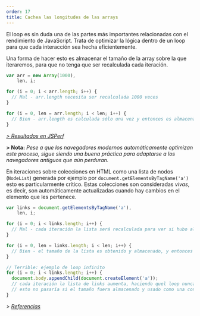 ```yaml
---
order: 17
title: Cachea las longitudes de las arrays
---
```


El loop es sin duda una de las partes más importantes relacionadas con el rendimiento de JavaScript. Trata de optimizar la lógica dentro de un loop para que cada interacción sea hecha eficientemente.

Una forma de hacer esto es almacenar el tamaño de la array sobre la que iteraremos, para que no tenga que ser recalculada cada iteración.

```js
var arr = new Array(1000),
    len, i;

for (i = 0; i < arr.length; i++) {
  // Mal - arr.length necesita ser recalculada 1000 veces
}

for (i = 0, len = arr.length; i < len; i++) {
  // Bien - arr.length es calculada sólo una vez y entonces es almacenada
}
```

*[> Resultados en JSPerf](http://jsperf.com/browser-diet-cache-array-length/10/)*

**> Nota:** *Pese a que los navegadores modernos automáticamente optimizan este proceso, sigue siendo una buena práctica para adaptarse a los navegadores antiguos que aún perduran.*

En iteraciones sobre colecciones en HTML como una lista de nodos (`NodeList`) generada por ejemplo por `document.getElementsByTagName('a')` esto es particularmente crítico. Estas colecciones son consideradas *vivas*, es decir, son automáticamente actualizadas cuando hay cambios en el elemento que les pertenece.

```js
var links = document.getElementsByTagName('a'),
    len, i;

for (i = 0; i < links.length; i++) {
  // Mal - cada iteración la lista será recalculada para ver si hubo algún cambio
}

for (i = 0, len = links.length; i < len; i++) {
  // Bien - el tamaño de la lista es obtenido y almacenado, y entonces comparado cada iteración
}

// Terrible: ejemplo de loop infinito
for (i = 0; i < links.length; i++) {
  document.body.appendChild(document.createElement('a'));
  // cada iteración la lista de links aumenta, haciendo quel loop nunca se termine
  // esto no pasaría si el tamaño fuera almacenado y usado como una condición
}
```

*> [Referencias](https://github.com/zenorocha/browser-diet/wiki/References#cache-array-lengths)*
